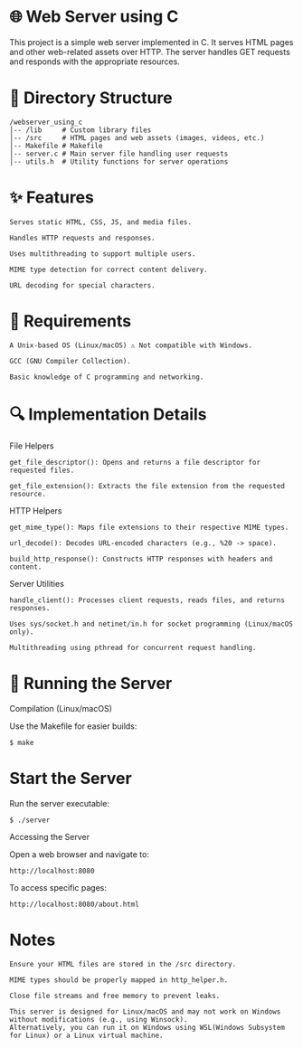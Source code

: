 # 🌐 Web Server using C

This project is a simple web server implemented in C. It serves HTML pages and other web-related assets over HTTP. The server handles GET requests and responds with the appropriate resources.

# 📂 Directory Structure

    /webserver_using_c
    │-- /lib     # Custom library files
    │-- /src     # HTML pages and web assets (images, videos, etc.)
    │-- Makefile # Makefile
    │-- server.c # Main server file handling user requests
    │-- utils.h  # Utility functions for server operations

# ✨ Features

    Serves static HTML, CSS, JS, and media files.
    
    Handles HTTP requests and responses.
    
    Uses multithreading to support multiple users.
    
    MIME type detection for correct content delivery.
    
    URL decoding for special characters.

# 📜 Requirements

    A Unix-based OS (Linux/macOS) ⚠️ Not compatible with Windows.
    
    GCC (GNU Compiler Collection).
    
    Basic knowledge of C programming and networking.

# 🔍 Implementation Details

File Helpers

    get_file_descriptor(): Opens and returns a file descriptor for requested files.
    
    get_file_extension(): Extracts the file extension from the requested resource.

HTTP Helpers

    get_mime_type(): Maps file extensions to their respective MIME types.
    
    url_decode(): Decodes URL-encoded characters (e.g., %20 -> space).
    
    build_http_response(): Constructs HTTP responses with headers and content.

Server Utilities

    handle_client(): Processes client requests, reads files, and returns responses.
    
    Uses sys/socket.h and netinet/in.h for socket programming (Linux/macOS only).
    
    Multithreading using pthread for concurrent request handling.

# 🚀 Running the Server

Compilation (Linux/macOS)

Use the Makefile for easier builds:

    $ make

# Start the Server

Run the server executable:

    $ ./server

Accessing the Server

Open a web browser and navigate to:

    http://localhost:8080

To access specific pages:

    http://localhost:8080/about.html

# Notes

    Ensure your HTML files are stored in the /src directory.
    
    MIME types should be properly mapped in http_helper.h.
    
    Close file streams and free memory to prevent leaks.
    
    This server is designed for Linux/macOS and may not work on Windows without modifications (e.g., using Winsock).
    Alternatively, you can run it on Windows using WSL(Windows Subsystem for Linux) or a Linux virtual machine.
